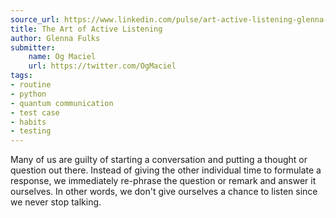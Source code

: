 ```yaml
---
source_url: https://www.linkedin.com/pulse/art-active-listening-glenna-fulks/
title: The Art of Active Listening
author: Glenna Fulks
submitter:
    name: Og Maciel
    url: https://twitter.com/OgMaciel
tags:
- routine
- python
- quantum communication
- test case
- habits
- testing
---
```


Many of us are guilty of starting a conversation and putting a thought or question out there. Instead of giving the other individual time to formulate a response, we immediately re-phrase the question or remark and answer it ourselves. In other words, we don't give ourselves a chance to listen since we never stop talking.
